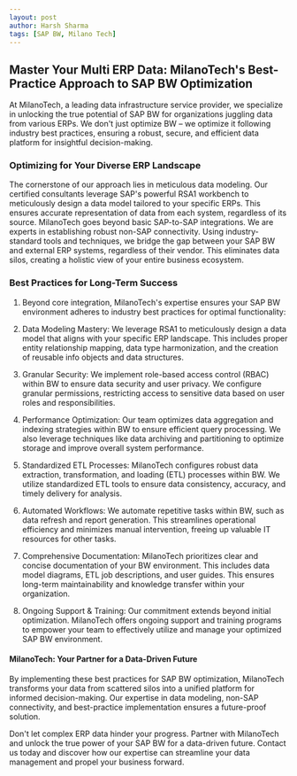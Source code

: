 ```yaml
---
layout: post
author: Harsh Sharma
tags: [SAP BW, Milano Tech]
---
```


## Master Your Multi ERP Data: MilanoTech's Best-Practice Approach to SAP BW Optimization
At MilanoTech, a leading data infrastructure service provider, we specialize in unlocking the true potential of SAP BW for organizations juggling data from various ERPs. We don't just optimize BW – we optimize it following industry best practices, ensuring a robust, secure, and efficient data platform for insightful decision-making.

### Optimizing for Your Diverse ERP Landscape

The cornerstone of our approach lies in meticulous data modeling. Our certified consultants leverage SAP's powerful RSA1 workbench to meticulously design a data model tailored to your specific ERPs. This ensures accurate representation of data from each system, regardless of its source. MilanoTech goes beyond basic SAP-to-SAP integrations. We are experts in establishing robust non-SAP connectivity. Using industry-standard tools and techniques, we bridge the gap between your SAP BW and external ERP systems, regardless of their vendor. This eliminates data silos, creating a holistic view of your entire business ecosystem.

### Best Practices for Long-Term Success

1. Beyond core integration, MilanoTech's expertise ensures your SAP BW environment adheres to industry best practices for optimal functionality:

2. Data Modeling Mastery: We leverage RSA1 to meticulously design a data model that aligns with your specific ERP landscape. This includes proper entity relationship mapping, data type harmonization, and the creation of reusable info objects and data structures.

3. Granular Security: We implement role-based access control (RBAC) within BW to ensure data security and user privacy. We configure granular permissions, restricting access to sensitive data based on user roles and responsibilities.

4. Performance Optimization: Our team optimizes data aggregation and indexing strategies within BW to ensure efficient query processing. We also leverage techniques like data archiving and partitioning to optimize storage and improve overall system performance.

5. Standardized ETL Processes: MilanoTech configures robust data extraction, transformation, and loading (ETL) processes within BW. We utilize standardized ETL tools to ensure data consistency, accuracy, and timely delivery for analysis.

6. Automated Workflows: We automate repetitive tasks within BW, such as data refresh and report generation. This streamlines operational efficiency and minimizes manual intervention, freeing up valuable IT resources for other tasks.

7. Comprehensive Documentation: MilanoTech prioritizes clear and concise documentation of your BW environment. This includes data model diagrams, ETL job descriptions, and user guides. This ensures long-term maintainability and knowledge transfer within your organization.

8. Ongoing Support & Training: Our commitment extends beyond initial optimization. MilanoTech offers ongoing support and training programs to empower your team to effectively utilize and manage your optimized SAP BW environment.

#### MilanoTech: Your Partner for a Data-Driven Future
By implementing these best practices for SAP BW optimization, MilanoTech transforms your data from scattered silos into a unified platform for informed decision-making. Our expertise in data modeling, non-SAP connectivity, and best-practice implementation ensures a future-proof solution.

Don't let complex ERP data hinder your progress. Partner with MilanoTech and unlock the true power of your SAP BW for a data-driven future. Contact us today and discover how our expertise can streamline your data management and propel your business forward.
